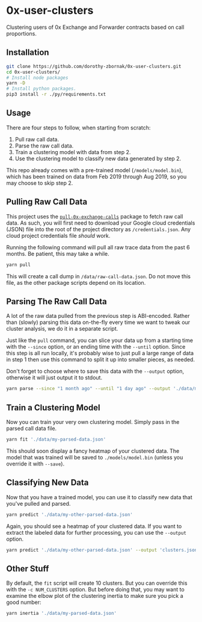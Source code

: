 # 0x-user-clusters

Clustering users of 0x Exchange and Forwarder contracts based on call proportions.

## Installation
```bash
git clone https://github.com/dorothy-zbornak/0x-user-clusters.git
cd 0x-user-clusters/
# Install node packages
yarn -D
# Install python packages.
pip3 install -r ./py/requirements.txt

```

## Usage
There are four steps to follow, when starting from scratch:
1. Pull raw call data.
2. Parse the raw call data.
3. Train a clustering model with data from step 2.
4. Use the clustering model to classify new data generated by step 2.

This repo already comes with a pre-trained model (`/models/model.bin`), which has
been trained on data from Feb 2019 through Aug 2019, so you may choose to skip
step 2.

## Pulling Raw Call Data
This project uses the [`pull-0x-exchange-calls`](https://github.com/dorothy-zbornak/pull-0x-exchange-calls) package to fetch raw call data. As such, you will first need to download your
Google cloud credentials (JSON) file into the root of the project directory as
`/credentials.json`. Any cloud project credentials file *should* work.

Running the following command will pull all raw trace data from the past 6 months.
Be patient, this may take a while.

```bash
yarn pull
```

This will create a call dump in `/data/raw-call-data.json`. Do not move this
file, as the other package scripts depend on its location.

## Parsing The Raw Call Data
A lot of the raw data pulled from the previous step is ABI-encoded. Rather than
(slowly) parsing this data on-the-fly every time we want to tweak our cluster
analysis, we do it in a separate script.

Just like the `pull` command, you can slice your data up from a starting time
with the `--since` option, or an ending time with the `--until` option.
Since this step is all run locally, it's probably wise to just pull a large
range of data in step 1 then use this command to split it up into smaller pieces,
as needed.

Don't forget to choose where to save this data with the `--output` option,
otherwise it will just output it to stdout.

```bash
yarn parse --since "1 month ago" --until "1 day ago" --output './data/my-parsed-data.json'
```

## Train a Clustering Model
Now you can train your very own clustering model. Simply pass in the parsed call
data file.

```bash
yarn fit './data/my-parsed-data.json'
```

This should soon display a fancy heatmap of your clustered data. The model that was
trained will be saved to `./models/model.bin` (unless you override it with `--save`).

## Classifying New Data
Now that you have a trained model, you can use it to classify new data that you've
pulled and parsed.

```bash
yarn predict './data/my-other-parsed-data.json'
```

Again, you should see a heatmap of your clustered data. If you want to extract
the labeled data for further processing, you can use the `--output` option.

```bash
yarn predict './data/my-other-parsed-data.json' --output 'clusters.json'
```

## Other Stuff

By default, the `fit` script will create 10 clusters. But you can override this
with the `-c NUM_CLUSTERS` option. But before doing that, you may want to examine
the elbow plot of the clustering inertia to make sure you pick a good number:

```bash
yarn inertia './data/my-parsed-data.json'
```
